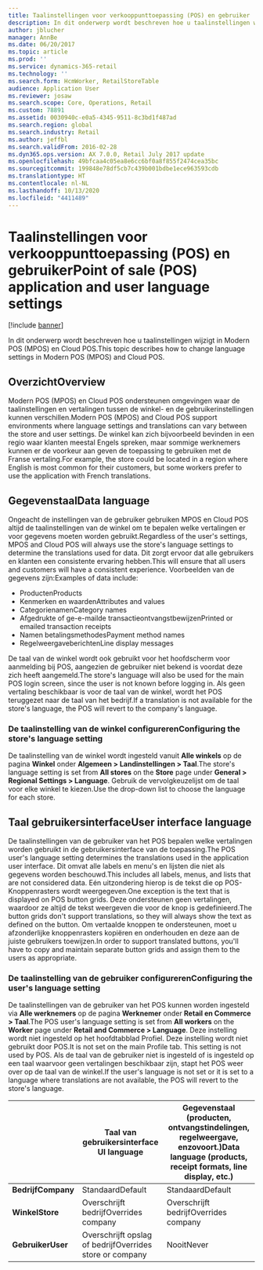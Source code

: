 ```yaml
---
title: Taalinstellingen voor verkooppunttoepassing (POS) en gebruiker
description: In dit onderwerp wordt beschreven hoe u taalinstellingen wijzigt in Modern POS (MPOS) en Cloud POS.
author: jblucher
manager: AnnBe
ms.date: 06/20/2017
ms.topic: article
ms.prod: ''
ms.service: dynamics-365-retail
ms.technology: ''
ms.search.form: HcmWorker, RetailStoreTable
audience: Application User
ms.reviewer: josaw
ms.search.scope: Core, Operations, Retail
ms.custom: 78891
ms.assetid: 0030940c-e0a5-4345-9511-8c3bd1f487ad
ms.search.region: global
ms.search.industry: Retail
ms.author: jeffbl
ms.search.validFrom: 2016-02-28
ms.dyn365.ops.version: AX 7.0.0, Retail July 2017 update
ms.openlocfilehash: 49bfcaa4c05ea8e6cc6bf0a8f855f2474cea35bc
ms.sourcegitcommit: 199848e78df5cb7c439b001bdbe1ece963593cdb
ms.translationtype: HT
ms.contentlocale: nl-NL
ms.lasthandoff: 10/13/2020
ms.locfileid: "4411489"
---
```

# <a name="point-of-sale-pos-application-and-user-language-settings"></a><span data-ttu-id="2fe3e-103">Taalinstellingen voor verkooppunttoepassing (POS) en gebruiker</span><span class="sxs-lookup"><span data-stu-id="2fe3e-103">Point of sale (POS) application and user language settings</span></span>

[!include [banner](includes/banner.md)]

<span data-ttu-id="2fe3e-104">In dit onderwerp wordt beschreven hoe u taalinstellingen wijzigt in Modern POS (MPOS) en Cloud POS.</span><span class="sxs-lookup"><span data-stu-id="2fe3e-104">This topic describes how to change language settings in Modern POS (MPOS) and Cloud POS.</span></span>

## <a name="overview"></a><span data-ttu-id="2fe3e-105">Overzicht</span><span class="sxs-lookup"><span data-stu-id="2fe3e-105">Overview</span></span>
<span data-ttu-id="2fe3e-106">Modern POS (MPOS) en Cloud POS ondersteunen omgevingen waar de taalinstellingen en vertalingen tussen de winkel- en de gebruikerinstellingen kunnen verschillen.</span><span class="sxs-lookup"><span data-stu-id="2fe3e-106">Modern POS (MPOS) and Cloud POS support environments where language settings and translations can vary between the store and user settings.</span></span> <span data-ttu-id="2fe3e-107">De winkel kan zich bijvoorbeeld bevinden in een regio waar klanten meestal Engels spreken, maar sommige werknemers kunnen er de voorkeur aan geven de toepassing te gebruiken met de Franse vertaling.</span><span class="sxs-lookup"><span data-stu-id="2fe3e-107">For example, the store could be located in a region where English is most common for their customers, but some workers prefer to use the application with French translations.</span></span>

## <a name="data-language"></a><span data-ttu-id="2fe3e-108">Gegevenstaal</span><span class="sxs-lookup"><span data-stu-id="2fe3e-108">Data language</span></span>

<span data-ttu-id="2fe3e-109">Ongeacht de instellingen van de gebruiker gebruiken MPOS en Cloud POS altijd de taalinstellingen van de winkel om te bepalen welke vertalingen er voor gegevens moeten worden gebruikt.</span><span class="sxs-lookup"><span data-stu-id="2fe3e-109">Regardless of the user's settings, MPOS and Cloud POS will always use the store's language settings to determine the translations used for data.</span></span> <span data-ttu-id="2fe3e-110">Dit zorgt ervoor dat alle gebruikers en klanten een consistente ervaring hebben.</span><span class="sxs-lookup"><span data-stu-id="2fe3e-110">This will ensure that all users and customers will have a consistent experience.</span></span> <span data-ttu-id="2fe3e-111">Voorbeelden van de gegevens zijn:</span><span class="sxs-lookup"><span data-stu-id="2fe3e-111">Examples of data include:</span></span>

- <span data-ttu-id="2fe3e-112">Producten</span><span class="sxs-lookup"><span data-stu-id="2fe3e-112">Products</span></span>
- <span data-ttu-id="2fe3e-113">Kenmerken en waarden</span><span class="sxs-lookup"><span data-stu-id="2fe3e-113">Attributes and values</span></span>
- <span data-ttu-id="2fe3e-114">Categorienamen</span><span class="sxs-lookup"><span data-stu-id="2fe3e-114">Category names</span></span>
- <span data-ttu-id="2fe3e-115">Afgedrukte of ge-e-mailde transactieontvangstbewijzen</span><span class="sxs-lookup"><span data-stu-id="2fe3e-115">Printed or emailed transaction receipts</span></span>
- <span data-ttu-id="2fe3e-116">Namen betalingsmethodes</span><span class="sxs-lookup"><span data-stu-id="2fe3e-116">Payment method names</span></span>
- <span data-ttu-id="2fe3e-117">Regelweergaveberichten</span><span class="sxs-lookup"><span data-stu-id="2fe3e-117">Line display messages</span></span>

<span data-ttu-id="2fe3e-118">De taal van de winkel wordt ook gebruikt voor het hoofdscherm voor aanmelding bij POS, aangezien de gebruiker niet bekend is voordat deze zich heeft aangemeld.</span><span class="sxs-lookup"><span data-stu-id="2fe3e-118">The store's language will also be used for the main POS login screen, since the user is not known before logging in.</span></span> <span data-ttu-id="2fe3e-119">Als geen vertaling beschikbaar is voor de taal van de winkel, wordt het POS teruggezet naar de taal van het bedrijf.</span><span class="sxs-lookup"><span data-stu-id="2fe3e-119">If a translation is not available for the store's language, the POS will revert to the company's language.</span></span>

### <a name="configuring-the-stores-language-setting"></a><span data-ttu-id="2fe3e-120">De taalinstelling van de winkel configureren</span><span class="sxs-lookup"><span data-stu-id="2fe3e-120">Configuring the store's language setting</span></span>

<span data-ttu-id="2fe3e-121">De taalinstelling van de winkel wordt ingesteld vanuit **Alle winkels** op de pagina **Winkel** onder **Algemeen &gt; Landinstellingen &gt; Taal**.</span><span class="sxs-lookup"><span data-stu-id="2fe3e-121">The store's language setting is set from **All stores** on the **Store** page under **General &gt; Regional Settings &gt; Language**.</span></span> <span data-ttu-id="2fe3e-122">Gebruik de vervolgkeuzelijst om de taal voor elke winkel te kiezen.</span><span class="sxs-lookup"><span data-stu-id="2fe3e-122">Use the drop-down list to choose the language for each store.</span></span>

## <a name="user-interface-language"></a><span data-ttu-id="2fe3e-123">Taal gebruikersinterface</span><span class="sxs-lookup"><span data-stu-id="2fe3e-123">User interface language</span></span>

<span data-ttu-id="2fe3e-124">De taalinstellingen van de gebruiker van het POS bepalen welke vertalingen worden gebruikt in de gebruikersinterface van de toepassing.</span><span class="sxs-lookup"><span data-stu-id="2fe3e-124">The POS user's language setting determines the translations used in the application user interface.</span></span> <span data-ttu-id="2fe3e-125">Dit omvat alle labels en menu's en lijsten die niet als gegevens worden beschouwd.</span><span class="sxs-lookup"><span data-stu-id="2fe3e-125">This includes all labels, menus, and lists that are not considered data.</span></span> <span data-ttu-id="2fe3e-126">Eén uitzondering hierop is de tekst die op POS-Knoppenrasters wordt weergegeven.</span><span class="sxs-lookup"><span data-stu-id="2fe3e-126">One exception is the text that is displayed on POS button grids.</span></span> <span data-ttu-id="2fe3e-127">Deze ondersteunen geen vertalingen, waardoor ze altijd de tekst weergeven die voor de knop is gedefinieerd.</span><span class="sxs-lookup"><span data-stu-id="2fe3e-127">The button grids don't support translations, so they will always show the text as defined on the button.</span></span> <span data-ttu-id="2fe3e-128">Om vertaalde knoppen te ondersteunen, moet u afzonderlijke knoppenrasters kopiëren en onderhouden en deze aan de juiste gebruikers toewijzen.</span><span class="sxs-lookup"><span data-stu-id="2fe3e-128">In order to support translated buttons, you'll have to copy and maintain separate button grids and assign them to the users as appropriate.</span></span>

### <a name="configuring-the-users-language-setting"></a><span data-ttu-id="2fe3e-129">De taalinstelling van de gebruiker configureren</span><span class="sxs-lookup"><span data-stu-id="2fe3e-129">Configuring the user's language setting</span></span>

<span data-ttu-id="2fe3e-130">De taalinstellingen van de gebruiker van het POS kunnen worden ingesteld via **Alle werknemers** op de pagina **Werknemer** onder **Retail en Commerce &gt; Taal**.</span><span class="sxs-lookup"><span data-stu-id="2fe3e-130">The POS user's language setting is set from **All workers** on the **Worker** page under **Retail and Commerce &gt; Language**.</span></span> <span data-ttu-id="2fe3e-131">Deze instelling wordt niet ingesteld op het hoofdtabblad Profiel. Deze instelling wordt niet gebruikt door POS.</span><span class="sxs-lookup"><span data-stu-id="2fe3e-131">It is not set on the main Profile tab. This setting is not used by POS.</span></span> <span data-ttu-id="2fe3e-132">Als de taal van de gebruiker niet is ingesteld of is ingesteld op een taal waarvoor geen vertalingen beschikbaar zijn, stapt het POS weer over op de taal van de winkel.</span><span class="sxs-lookup"><span data-stu-id="2fe3e-132">If the user's language is not set or it is set to a language where translations are not available, the POS will revert to the store's language.</span></span>

|             | <span data-ttu-id="2fe3e-133">Taal van gebruikersinterface   </span><span class="sxs-lookup"><span data-stu-id="2fe3e-133">UI language</span></span>                | <span data-ttu-id="2fe3e-134">Gegevenstaal (producten, ontvangstindelingen, regelweergave, enzovoort.)</span><span class="sxs-lookup"><span data-stu-id="2fe3e-134">Data language (products, receipt formats, line display, etc.)</span></span> |
|-------------|----------------------------|---------------------------------------------------------------|
| <span data-ttu-id="2fe3e-135">**Bedrijf**</span><span class="sxs-lookup"><span data-stu-id="2fe3e-135">**Company**</span></span> | <span data-ttu-id="2fe3e-136">Standaard</span><span class="sxs-lookup"><span data-stu-id="2fe3e-136">Default</span></span>                    | <span data-ttu-id="2fe3e-137">Standaard</span><span class="sxs-lookup"><span data-stu-id="2fe3e-137">Default</span></span>                                                       |
| <span data-ttu-id="2fe3e-138">**Winkel**</span><span class="sxs-lookup"><span data-stu-id="2fe3e-138">**Store**</span></span>   | <span data-ttu-id="2fe3e-139">Overschrijft bedrijf</span><span class="sxs-lookup"><span data-stu-id="2fe3e-139">Overrides company</span></span>          | <span data-ttu-id="2fe3e-140">Overschrijft bedrijf</span><span class="sxs-lookup"><span data-stu-id="2fe3e-140">Overrides company</span></span>                                             |
| <span data-ttu-id="2fe3e-141">**Gebruiker**</span><span class="sxs-lookup"><span data-stu-id="2fe3e-141">**User**</span></span>    | <span data-ttu-id="2fe3e-142">Overschrijft opslag of bedrijf</span><span class="sxs-lookup"><span data-stu-id="2fe3e-142">Overrides store or company</span></span> | <span data-ttu-id="2fe3e-143">Nooit</span><span class="sxs-lookup"><span data-stu-id="2fe3e-143">Never</span></span>                                                         |
